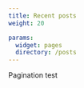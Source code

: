 ```yaml
---
title: Recent posts
weight: 20

params: 
  widget: pages
  directory: /posts
---
```


Pagination test